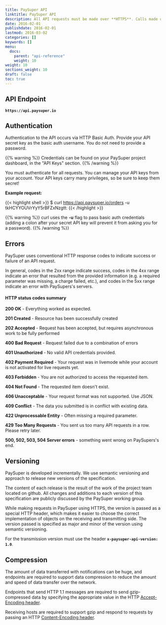 ```yaml
---
title: PaySuper API
linktitle: PaySuper API
description: All API requests must be made over **HTTPS**. Calls made over plain HTTP will fail.
date: 2016-02-01
publishdate: 2016-02-01
lastmod: 2016-03-02
categories: []
keywords: []
menu:
  docs:
    parent: "api-reference"
    weight: 10
weight: 10
sections_weight: 10
draft: false
toc: true
---
```


##  API Endpoint

**`https://api.paysuper.io`**

## Authentication

Authentication to the API occurs via HTTP Basic Auth. Provide your API secret key as the basic auth username. You do not need to provide a password.

{{% warning %}}
Credentials can be found on your PaySuper project dashboard, in the "API Keys" section.
{{% /warning %}}

You must authenticate for all requests. You can manage your API keys from your account. Your API keys carry many privileges, so be sure to keep them secret!

**Example request:**

{{< highlight shell >}}
$ curl https://api.paysuper.io/orders -u tkHCYYOUVrYyY5rBFZxNzgtt:
{{< /highlight >}}

{{% warning %}}
curl uses the **-u** flag to pass basic auth credentials (adding a colon after your secret API key will prevent it from asking you for a password).
{{% /warning %}}

## Errors

PaySuper uses conventional HTTP response codes to indicate success or failure of an API request. 

In general, codes in the 2xx range indicate success, codes in the 4xx range indicate an error that resulted from the provided information (e.g. a required parameter was missing, a charge failed, etc.), and codes in the 5xx range indicate an error with PaySupers's servers.

#### HTTP status codes summary

**200 OK** - Everything worked as expected.

**201 Created** - Resource has been successfully created

**202 Accepted** - Request has been accepted, but requires asynchronous work to be fully performed

**400 Bad Request** - Request failed due to a combination of errors

**401 Unauthorized** - No valid API credentials provided.

**402 Payment Required** - Your request was in livemode while your account is not activated for live requests yet.

**403 Forbidden** - You are not authorized to access the requested item.

**404 Not Found** - The requested item doesn't exist.

**406 Unacceptable** - Your request format was not supported. Use JSON.

**409 Conflict** - The data you submitted is in conflict with existing data.

**422 Unprocessable Entity** - Often missing a required parameter.

**429 Too Many Requests** - You sent us too many API requests in a row. Please retry later.

**500, 502, 503, 504 Server errors** - something went wrong on PaySupers's end.

## Versioning

PaySuper is developed incrementally. We use semantic versioning and approach to release new versions of the specification.

The content of each release is the result of the work of the project team located on github. All changes and additions to each version of this specification are publicly discussed by the PaySuper working group.

While making requests in PaySuper using HTTPS, the version is passed as a special HTTP header, which makes it easier to choose the correct implementation of objects on the receiving and transmitting side. The version passed is specified as major and minor of the version using semantic versioning.

For the transmission version must use the header **`x-paysuper-api-version: 1.0`**.

## Compression

The amount of data transferred with notifications can be huge, and endpoints are required to support data compression to reduce the amount and speed of data transfer over the network.

Endpoints that send HTTP 1.1 messages are required to send gzip-compressed data by specifying the appropriate value in the HTTP [Accept-Encoding header](https://tools.ietf.org/html/rfc7231#section-5.3.4).

Receiving hosts are required to support gzip and respond to requests by passing an HTTP [Content-Encoding header](https://tools.ietf.org/html/rfc7231#section-3.1.2.2).

## 
